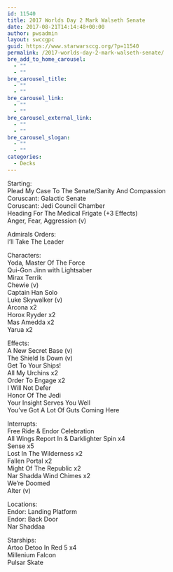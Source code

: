 ```yaml
---
id: 11540
title: 2017 Worlds Day 2 Mark Walseth Senate
date: 2017-08-21T14:14:48+00:00
author: pwsadmin
layout: swccgpc
guid: https://www.starwarsccg.org/?p=11540
permalink: /2017-worlds-day-2-mark-walseth-senate/
bre_add_to_home_carousel:
  - ""
  - ""
bre_carousel_title:
  - ""
  - ""
bre_carousel_link:
  - ""
  - ""
bre_carousel_external_link:
  - ""
  - ""
bre_carousel_slogan:
  - ""
  - ""
categories:
  - Decks
---
```

Starting:  
Plead My Case To The Senate/Sanity And Compassion  
Coruscant: Galactic Senate  
Coruscant: Jedi Council Chamber  
Heading For The Medical Frigate (+3 Effects)  
Anger, Fear, Aggression (v)

Admirals Orders:  
I’ll Take The Leader

Characters:  
Yoda, Master Of The Force  
Qui-Gon Jinn with Lightsaber  
Mirax Terrik  
Chewie (v)  
Captain Han Solo  
Luke Skywalker (v)  
Arcona x2  
Horox Ryyder x2  
Mas Amedda x2  
Yarua x2

Effects:  
A New Secret Base (v)  
The Shield Is Down (v)  
Get To Your Ships!  
All My Urchins x2  
Order To Engage x2  
I Will Not Defer  
Honor Of The Jedi  
Your Insight Serves You Well  
You’ve Got A Lot Of Guts Coming Here

Interrupts:  
Free Ride & Endor Celebration  
All Wings Report In & Darklighter Spin x4  
Sense x5  
Lost In The Wilderness x2  
Fallen Portal x2  
Might Of The Republic x2  
Nar Shadda Wind Chimes x2  
We’re Doomed  
Alter (v)

Locations:  
Endor: Landing Platform  
Endor: Back Door  
Nar Shaddaa

Starships:  
Artoo Detoo In Red 5 x4  
Millenium Falcon  
Pulsar Skate
